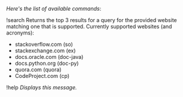 _Here's the list of available commands_:


!search <website or acronym> <query>
Returns the top 3 results for a query for the provided website matching one that is supported.
Currently supported websites (and acronyms):
- stackoverflow.com (so)
- stackexchange.com (ex)
- docs.oracle.com (doc-java)
- docs.python.org (doc-py)
- quora.com (quora)
- CodeProject.com (cp)

!help
_Displays this message._
